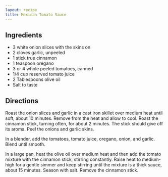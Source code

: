 ```yaml
---
layout: recipe
title: Mexican Tomato Sauce
---
```


## Ingredients

* 3 white onion slices with the skins on
* 2 cloves garlic, unpeeled
* 1 stick true cinnamon
* 1 teaspoon oregano
* 3 or 4 whole peeled tomatoes, canned
* 1/4 cup reserved tomato juice
* 2 Tablespoons olive oil
* Salt to taste

## Directions

Roast the onion slices and garlic in a cast iron skillet over medium
heat until soft, about 10 minutes. Remove from the heat and allow to
cool. Roast the cinnamon stick, turning often, for about 2 minutes. The
stick should give off its aroma. Peel the onions and garlic skins.

In a blender, add the tomatoes, tomato juice, oregano, onion, and
garlic. Blend until smooth.

In a large pan, heat the olive oil over medium heat and then add the
tomato mixture with the cinnamon stick, stirring constantly. Raise heat
to medium-high for a gentle simmer and keep stirring until the mixture
is a thick sauce, about 15 minutes. Season with salt. Remove the
cinnamon stick.
